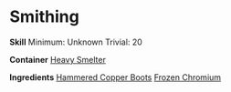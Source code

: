 <!-- TITLE: Icy Copper Boots -->
<!-- SUBTITLE:  -->
# Smithing
**Skill**
Minimum: Unknown
Trivial: 20

**Container**
[Heavy Smelter](heavy-smelter)

**Ingredients**
[Hammered Copper Boots](hammered-copper-boots)
[Frozen Chromium](frozen-chromium)